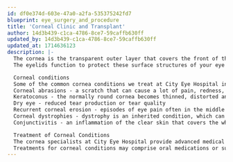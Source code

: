 ```yaml
---
id: df0e374d-603e-47a0-a2fa-535375242fd7
blueprint: eye_surgery_and_procedure
title: 'Corneal Clinic and Transplant'
author: 14d3b439-c1ca-4786-8ce7-59caffb630ff
updated_by: 14d3b439-c1ca-4786-8ce7-59caffb630ff
updated_at: 1714636123
description: |-
  The cornea is the transparent outer layer that covers the front of the eye, which together with the sclera (the thick, white part of your eye) and the conjunctiva (thin tissue that covers the sclera) protects your eye from damage.
  The eyelids function to protect these surface structures of your eye and to keep them moist each time you blink.

  Corneal conditions
  Some of the common cornea conditions we treat at City Eye Hospital include:
  Corneal abrasions - a scratch that can cause a lot of pain, redness, light sensitivity, tearing and lid swelling
  Keratoconus - the normally round cornea becomes thinned, distorted and irregular, resulting in distorted vision
  Dry eye - reduced tear production or tear quality
  Recurrent corneal erosion - episodes of eye pain often in the middle of the night or upon waking up
  Corneal dystrophies - dystrophy is an inherited condition, which can occur early in life or much later
  Conjunctivitis - an inflammation of the clear skin that covers the white part of the eye and the inside surface of the eyelids

  Treatment of Corneal Conditions
  The cornea specialists at City Eye Hospital provide advanced medical and surgical treatment for all conditions and disorders of the cornea.
  Treatments for corneal conditions may comprise oral medications or surgical intervention. We also provide corneal transplants when it is required to improve your vision.
---
```

